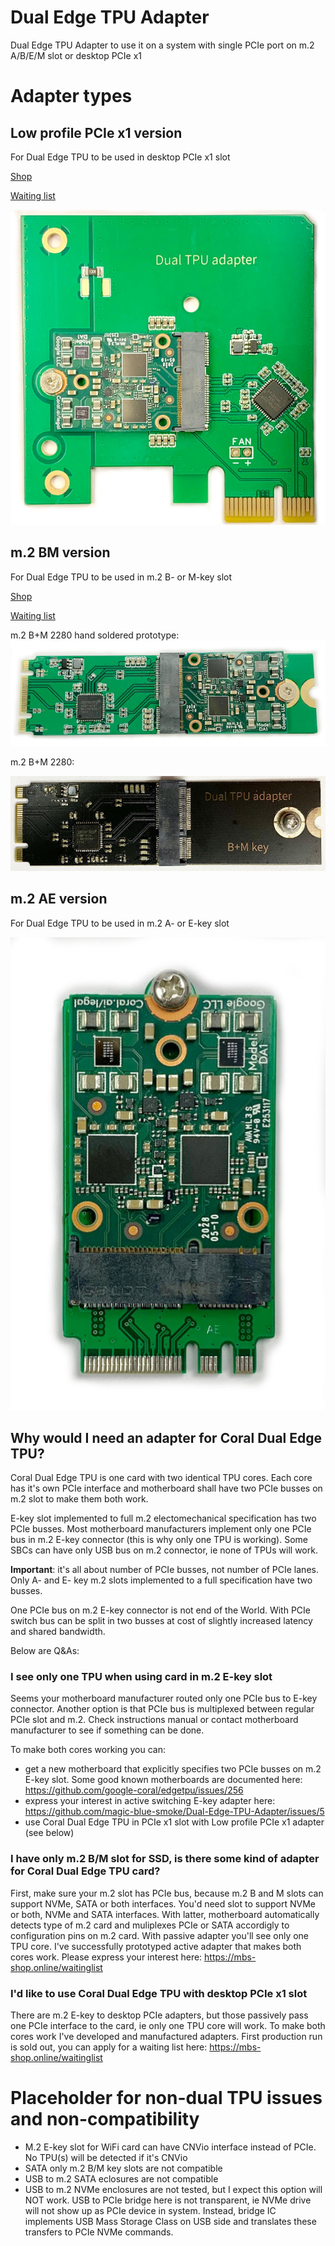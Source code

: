 # Dual Edge TPU Adapter
Dual Edge TPU Adapter to use it on a system with single PCIe port on m.2 A/B/E/M slot or desktop PCIe x1

# Adapter types
## Low profile PCIe x1 version
For Dual Edge TPU to be used in desktop PCIe x1 slot

[Shop](https://mbs-shop.online/)

[Waiting list](https://mbs-shop.online/waitinglist)

![Adapter](TPU_Adapter_PCIe.jpg)

## m.2 BM version
For Dual Edge TPU to be used in m.2 B- or M-key slot

[Shop](https://mbs-shop.online/)

[Waiting list](https://mbs-shop.online/waitinglist)

m.2 B+M 2280 hand soldered prototype:
![m.2 B+M key 2280 Coral Dual Edge Adapter](Adapter-m.2-BM1s.jpeg)


m.2 B+M 2280:

![m.2 B+M key 2280 Coral Dual Edge Adapter](Adapter-m.2-BM2s.jpg)

## m.2 AE version
For Dual Edge TPU to be used in m.2 A- or E-key slot

![Adapter](TPU_adapter.jpeg)

## Why would I need an adapter for Coral Dual Edge TPU?
Coral Dual Edge TPU is one card with two identical TPU cores. Each core has it's own PCIe interface and motherboard shall have two PCIe busses on m.2 slot to make them both work. 

E-key slot implemented to full m.2 electomechanical specification has two PCIe busses. Most motherboard manufacturers implement only one PCIe bus in m.2 E-key connector (this is why only one TPU is working). Some SBCs can have only USB bus on m.2 connector, ie none of TPUs will work.

**Important**: it's all about number of PCIe busses, not number of PCIe lanes. Only A- and E- key m.2 slots implemented to a full specification have two busses. 

One PCIe bus on m.2 E-key connector is not end of the World. With PCIe switch bus can be split in two busses at cost of slightly increased latency and shared bandwidth.

Below are Q&As:

### I see only one TPU when using card in m.2 E-key slot
Seems your motherboard manufacturer routed only one PCIe bus to E-key connector. Another option is that PCIe bus is multiplexed between regular PCIe slot and m.2. Check instructions manual or contact motherboard manufacturer to see if something can be done. 

To make both cores working you can:
- get a new motherboard that explicitly specifies two PCIe busses on m.2 E-key slot. Some good known motherboards are documented here: https://github.com/google-coral/edgetpu/issues/256
- express your interest in active switching E-key adapter here: https://github.com/magic-blue-smoke/Dual-Edge-TPU-Adapter/issues/5
- use Coral Dual Edge TPU in PCIe x1 slot with Low profile PCIe x1 adapter (see below)

### I have only m.2 B/M slot for SSD, is there some kind of adapter for Coral Dual Edge TPU card?
First, make sure your m.2 slot has PCIe bus, because m.2 B and M slots can support NVMe, SATA or both interfaces. You'd need slot to support NVMe or both, NVMe and SATA interfaces. With latter, motherboard automatically detects type of m.2 card and muliplexes PCIe or SATA accordigly to configuration pins on m.2 card. With passive adapter you'll see only one TPU core. I've successfully prototyped active adapter that makes both cores work. Please express your interest here: https://mbs-shop.online/waitinglist

### I'd like to use Coral Dual Edge TPU with desktop PCIe x1 slot
There are m.2 E-key to desktop PCIe adapters, but those passively pass one PCIe interface to the card, ie only one TPU core will work. To make both cores work I've developed and manufactured adapters. First production run is sold out, you can apply for a waiting list here: https://mbs-shop.online/waitinglist

# Placeholder for non-dual TPU issues and non-compatibility 
- M.2 E-key slot for WiFi card can have CNVio interface instead of PCIe. No TPU(s) will be detected if it's CNVio
- SATA only m.2 B/M key slots are not compatible
- USB to m.2 SATA eclosures are not compatible
- USB to m.2 NVMe enclosures are not tested, but I expect this option will NOT work. USB to PCIe bridge here is not transparent, ie NVMe drive will not show up as PCIe device in system. Instead, bridge IC implements USB Mass Storage Class on USB side and translates these transfers to PCIe NVMe commands. 
